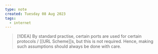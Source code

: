 ```yaml
---
type: note
created: Tuesday 08 Aug 2023
tags:
  - internet
---
```

> [!IDEA]
> By standard practise, certain ports are used for certain protocols / [[URL Scheme]]s, but this is not required. Hence, making such assumptions should always be done with care.
